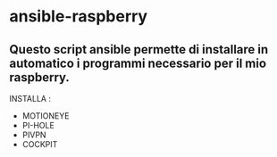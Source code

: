 # ansible-raspberry
Questo script ansible permette di installare in automatico i programmi necessario per il mio raspberry.
--
INSTALLA :
- MOTIONEYE
- PI-HOLE
- PIVPN
- COCKPIT
